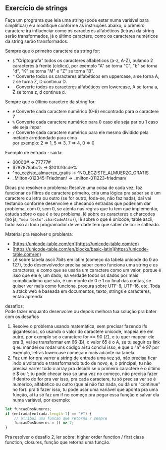 ## Exercício de strings
Faça um programa que leia uma string (pode estar numa variável para simplificar) e a modifique conforme as instruções abaixo, o primeiro caractere irá influenciar como os caracteres alfabéticos (letras) da string serão transformados, já o último caractere, como os caracteres numéricos da string serão transformados.

Sempre que o primeiro caractere da string for:
- `$` "Criptografa" todos os caracteres alfabéticos (a-z, A-Z), pulando 2 caracteres à frente (cíclico), por exemplo "A" se torna "C", "b" se torna "d", "K" se torna "M" e "Z" se torna "B".
- `^` Converte todos os caracteres alfabéticos em uppercase, a se torna A, z se torna Z, D continua D.
- `_` Converte todos os caracteres alfabéticos em lowercase, A se torna a, Z se torna z, d continua d.

Sempre que o último caractere da string for:
- `#` Converte cada caractere numérico (0-9) encontrado para o caractere 7
- `%` Converte cada caractere numérico para 0 caso ele seja par ou 1 caso ele seja ímpar
- `/` Converte cada caractere numérico para ele mesmo dividido pela metade arredondado para cima<br/>por exemplo: 2 => 1, 5 => 3, 7 => 4, 0 => 0

Exemplo de entrada - saída:
- 00000# -> 77777#
- $787878abc% -> $101010cde%
- ^no_ecziste_almuerzo_gratis -> ^NO_ECZISTE_ALMUERZO_GRATIS
- _Milton-012345-Friedman/ -> _milton-011223-friedman/

Dicas pra resolver o problema:
Resolve uma coisa de cada vez, faz funcionar os filtros de caractere primeiro, cria uma lógica pra  saber se é um caractere ou letra ou outro (se for outro, foda-se, não faz nada), daí vai testando conforme desenvolve e checando entradas que poderiam dar problema, com 0, sem 0, se atenta nas regras que tu tem que implementar, estuda sobre o que é o teu problema, lê sobre os caracteres e charcodes (no js, `"meu texto".charCodeAt(x)`), lê sobre o que é unicode, table ascii, tudo isso ai todo programador de verdade tem que saber de cor e salteado.

Material pra resolver o problema:<br/>
- [https://unicode-table.com/en](https://unicode-table.com/en)
- [https://unicode-table.com/en/blocks/basic-latin](https://unicode-table.com/en)
- Lê sobre tabela ascii 7bits em latim (começo da tabela unicode do 0 ao 127), todo desenvolvedor precisa saber como funciona uma string e os caracteres, e como que se usaria um caractere como um valor, porque é isso que ele é, um dado, na verdade todos os dados por mais complicadinho que são, é um monte de 0 e 1 no final das contas, se quiser ver mais como funciona, procura sobre UTF-8, UTF-16, etc. Toda a stack web é baseada em documentos, texto, strings e caracteres, então aprenda.

desafios:<br/>
Pode fazer enquanto desenvolve ou depois melhora tua solução pra bater com os desafios
1) Resolve o problema usando matemática, sem precisar fazendo ifs gigantescos, só usando o valor do caractere unicode, mapeia ele em outro, por exemplo se o caractere for == 90 (Z), e tu quer mapear ele pra B, vai se transformar em 66 (B), o valor 65 é o A, se tu seguir os link q eu mandei ou rodar uns código ai tu conclui isso, e que o "a" é 97 por exemplo, letras lowercase começam mais adiante na tabela.
2) Faz um for pra varrer a string de entrada uma vez só, não precisa ficar indo e voltando e transformando tudo de novo, e, o principal, tu não precisa varrer todo o array pra decidir se o primeiro caractere e o último é $ ou ^, tu pode checar isso só uma vez no começo, não precisa fazer if dentro do for pra ver isso, pra cada caractere, tu só precisa ver se é numérico, alfabético ou outro (que aí não faz nada, ou dá um "continue" no for). pra ti fazer isso, tu pode usar uma variável que aponta pra uma função, aí tu só faz um if no começo pra pegar essa função e salvar ela numa variável, por exemplo:

```js
let funcaoDosNumeros;
if (entrada[entrada.length-1] == "#") {
	// atribui uma funcao que retorna 7 sempre
	funcaoDosNumeros = () => 7;
}
```

Pra resolver o desafio 2, ler sobre: higher order function / first class function, closures, função que retorna uma função.
